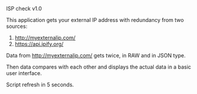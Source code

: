 ISP check v1.0

This application gets your external IP address with redundancy from two sources:
1) http://myexternalip.com/
2) https://api.ipify.org/

Data from http://myexternalip.com/ gets twice, in RAW and in JSON type.

Then data compares with each other and displays the actual data in a basic user interface.

Script refresh in 5 seconds.